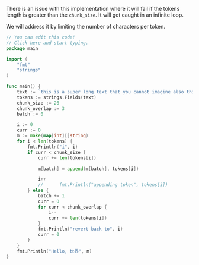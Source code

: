 There is an issue with this implementation where it will fail if the tokens length is greater than the `chunk_size`. It will get caught in an infinite loop.

We will address it by limiting the number of characters per token.

```go
// You can edit this code!
// Click here and start typing.
package main

import (
	"fmt"
	"strings"
)

func main() {
	text := `this is a super long text that you cannot imagine also this is another thing that you cannot comprehend haha paper scissors rock`
	tokens := strings.Fields(text)
	chunk_size := 26
	chunk_overlap := 3
	batch := 0

	i := 0
	curr := 0
	m := make(map[int][]string)
	for i < len(tokens) {
		fmt.Println("i", i)
		if curr < chunk_size {
			curr += len(tokens[i])

			m[batch] = append(m[batch], tokens[i])

			i++
			//		fmt.Println("appending token", tokens[i])
		} else {
			batch += 1
			curr = 0
			for curr < chunk_overlap {
				i--
				curr += len(tokens[i])
			}
			fmt.Println("revert back to", i)
			curr = 0
		}
	}
	fmt.Println("Hello, 世界", m)
}

```
